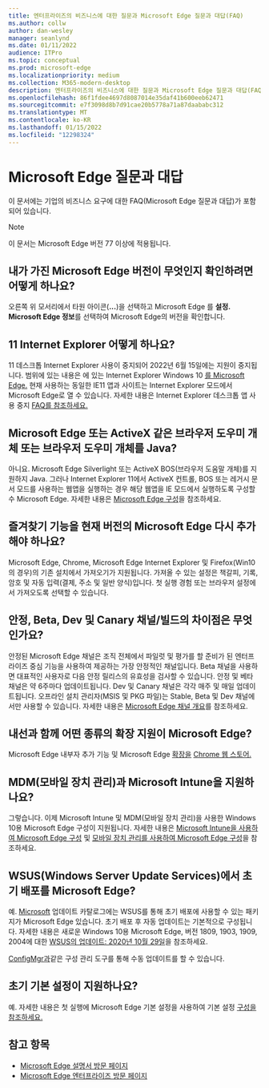 ```yaml
---
title: 엔터프라이즈의 비즈니스에 대한 질문과 Microsoft Edge 질문과 대답(FAQ)
ms.author: collw
author: dan-wesley
manager: seanlynd
ms.date: 01/11/2022
audience: ITPro
ms.topic: conceptual
ms.prod: microsoft-edge
ms.localizationpriority: medium
ms.collection: M365-modern-desktop
description: 엔터프라이즈의 비즈니스에 대한 질문과 Microsoft Edge 질문과 대답(FAQ)
ms.openlocfilehash: 86f1fdee4697d8087014e35daf41b600eeb62471
ms.sourcegitcommit: e7f3098d8b7d91cae20b5778a71a87daababc312
ms.translationtype: MT
ms.contentlocale: ko-KR
ms.lasthandoff: 01/15/2022
ms.locfileid: "12298324"
---
```

# <a name="microsoft-edge-frequently-asked-questions"></a>Microsoft Edge 질문과 대답

이 문서에는 기업의 비즈니스 요구에 대한 FAQ(Microsoft Edge 질문과 대답)가 포함되어 있습니다.

> [!NOTE]
> 이 문서는 Microsoft Edge 버전 77 이상에 적용됩니다.

## <a name="how-do-i-know-which-version-of-microsoft-edge-i-have"></a>내가 가진 Microsoft Edge 버전이 무엇인지 확인하려면 어떻게 하나요?

오른쪽 위 모서리에서 타원 아이콘(**...**)을 선택하고 Microsoft Edge 를 **설정.** **Microsoft Edge 정보**를 선택하여 Microsoft Edge의 버전을 확인합니다.

## <a name="what-about-internet-explorer-11"></a>11 Internet Explorer 어떻게 하나요?

11 데스크톱 Internet Explorer 사용이 중지되어 2022년 6월 15일에는 지원이 중지됩니다. 범위에 있는 내용은 에 있는 Internet Explorer Windows 10 [를 Microsoft Edge.](https://blogs.windows.com/windowsexperience/2021/05/19/the-future-of-internet-explorer-on-windows-10-is-in-microsoft-edge/) 현재 사용하는 동일한 IE11 앱과 사이트는 Internet Explorer 모드에서 Microsoft Edge로 열 수 있습니다. 자세한 내용은 Internet Explorer 데스크톱 앱 사용 중지 [FAQ를 참조하세요.](https://techcommunity.microsoft.com/t5/windows-it-pro-blog/internet-explorer-11-desktop-app-retirement-faq/ba-p/2366549)

## <a name="does-microsoft-edge-support-activex-controls-or-browser-helper-objects-like-silverlight-or-java"></a>Microsoft Edge 또는 ActiveX 같은 브라우저 도우미 개체 또는 브라우저 도우미 개체를 Java?

아니요. Microsoft Edge Silverlight 또는 ActiveX BOS(브라우저 도움말 개체)를 지원하지 Java. 그러나 Internet Explorer 11에서 ActiveX 컨트롤, BOS 또는 레거시 문서 모드를 사용하는 웹앱을 실행하는 경우 해당 웹앱을 IE 모드에서 실행하도록 구성할 수 Microsoft Edge. 자세한 내용은 [Microsoft Edge 구성](./edge-ie-mode.md)을 참조하세요.

## <a name="will-favorites-be-ported-over-from-the-current-version-of-microsoft-edge-or-will-i-have-to-re-add-them"></a>즐겨찾기 기능을 현재 버전의 Microsoft Edge 다시 추가해야 하나요?

Microsoft Edge, Chrome, Microsoft Edge Internet Explorer 및 Firefox(Win10의 경우)의 기존 설치에서 가져오기가 지원됩니다. 가져올 수 있는 설정은 책갈피, 기록, 암호 및 자동 입력(결제, 주소 및 일반 양식)입니다. 첫 실행 경험 또는 브라우저 설정에서 가져오도록 선택할 수 있습니다.

## <a name="whats-the-difference-between-the-stable-beta-dev-and-canary-channelsbuilds"></a>안정, Beta, Dev 및 Canary 채널/빌드의 차이점은 무엇인가요?

안정된 Microsoft Edge 채널은 조직 전체에서 파일럿 및 평가를 할 준비가 [](https://aka.ms/EdgeEnterprise) 된 엔터프라이즈 중심 기능을 사용하여 제공하는 가장 안정적인 채널입니다. Beta 채널을 사용하면 대표적인 사용자로 다음 안정 릴리스의 유효성을 검사할 수 있습니다. 안정 및 베타 채널은 약 6주마다 업데이트됩니다. Dev 및 Canary 채널은 각각 매주 및 매일 업데이트됩니다. 오프라인 설치 관리자(MSIS 및 PKG 파일)는 Stable, Beta 및 Dev 채널에서만 사용할 수 있습니다. 자세한 내용은 [Microsoft Edge 채널 개요](./microsoft-edge-channels.md)를 참조하세요.

## <a name="what-kind-of-extension-support-do-i-have-with-microsoft-edge"></a>내선과 함께 어떤 종류의 확장 지원이 Microsoft Edge?

Microsoft Edge 내부자 추가 기능 및 Microsoft Edge [확장을](https://go.microsoft.com/fwlink/?linkid=2081222) [Chrome 웹 스토어.](https://go.microsoft.com/fwlink/?linkid=2072338)

## <a name="do-you-support-mobile-device-management-mdm-and-microsoft-intune"></a>MDM(모바일 장치 관리)과 Microsoft Intune을 지원하나요?

그렇습니다. 이제 Microsoft Intune 및 MDM(모바일 장치 관리)을 사용한 Windows 10용 Microsoft Edge 구성이 지원됩니다. 자세한 내용은 [Microsoft Intune을 사용하여 Microsoft Edge 구성](./configure-edge-with-intune.md) 및 [모바일 장치 관리를 사용하여 Microsoft Edge 구성](./configure-edge-with-mdm.md)을 참조하세요.

## <a name="does-windows-server-update-services-wsus-support-the-initial-deployment-of-microsoft-edge"></a>WSUS(Windows Server Update Services)에서 초기 배포를 Microsoft Edge?

예. [Microsoft](https://www.catalog.update.microsoft.com/Search.aspx?q=the%20new%20microsoft%20edge%20for%20windows) 업데이트 카탈로그에는 WSUS를 통해 초기 배포에 사용할 수 있는 패키지가 Microsoft Edge 있습니다. 초기 배포 후 자동 업데이트는 기본적으로 구성됩니다. 자세한 내용은 새로운 Windows 10용 Microsoft Edge, 버전 1809, 1903, 1909, 2004에 대한 [WSUS의 업데이트: 2020년 10월 29일](https://support.microsoft.com/help/4584642/update-in-wsus-for-the-new-microsoft-edge)을 참조하세요.

 [ConfigMgr과](/configmgr/apps/deploy-use/deploy-edge?bc=https%3a%2f%2fdocs.microsoft.com%2fDeployEdge%2fbreadcrumb%2ftoc.json&toc=https%3a%2f%2fdocs.microsoft.com%2fDeployEdge%2ftoc.json)같은 구성 관리 도구를 통해 수동 업데이트를 할 수 있습니다.

## <a name="are-initial-preferences-supported"></a>초기 기본 설정이 지원하나요?

예. 자세한 내용은 첫 실행에 Microsoft Edge 기본 설정을 사용하여 기본 설정 [구성을 참조하세요.](./initial-preferences-support-on-microsoft-edge-browser.md)

## <a name="see-also"></a>참고 항목

- [Microsoft Edge 설명서 방문 페이지](./index.yml)
- [Microsoft Edge 엔터프라이즈 방문 페이지](https://aka.ms/EdgeEnterprise)
  